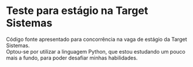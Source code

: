 # Teste para estágio na Target Sistemas

Código fonte apresentado para concorrência na vaga de estágio da Target Sistemas.<br>
Optou-se por utilizar a linguagem Python, que estou estudando um pouco mais a fundo, para poder desafiar minhas habilidades.
